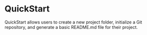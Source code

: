 # QuickStart

QuickStart allows users to create a new project folder, initialize a Git repository, and generate a basic README.md file for their project.


